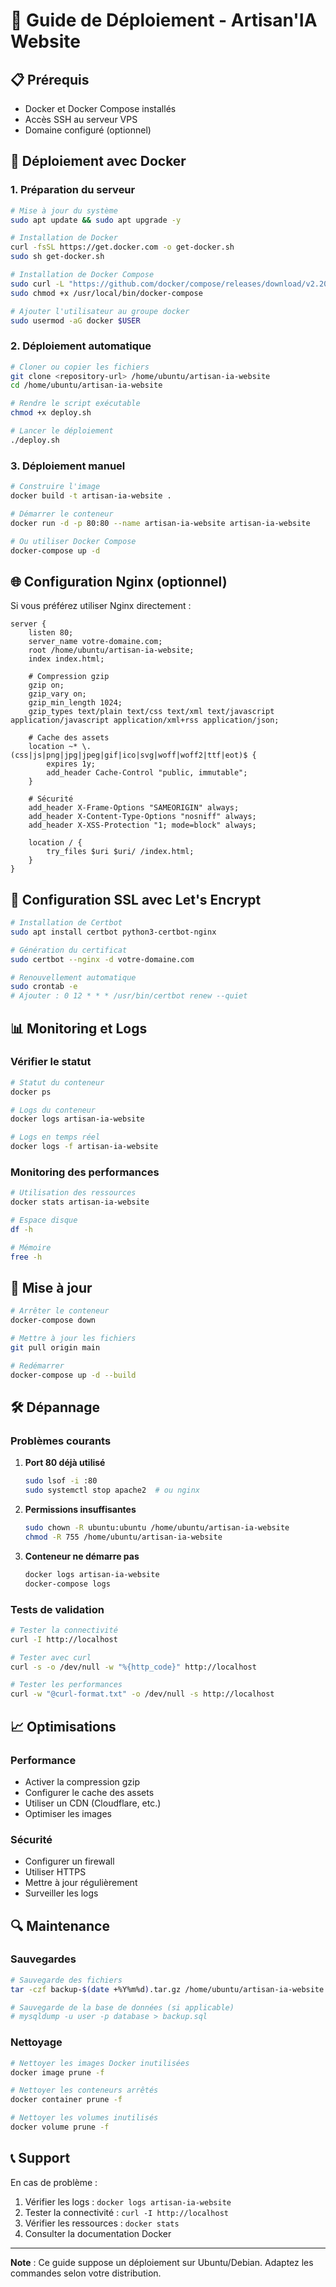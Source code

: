 # 🚀 Guide de Déploiement - Artisan'IA Website

## 📋 Prérequis

- Docker et Docker Compose installés
- Accès SSH au serveur VPS
- Domaine configuré (optionnel)

## 🐳 Déploiement avec Docker

### 1. Préparation du serveur

```bash
# Mise à jour du système
sudo apt update && sudo apt upgrade -y

# Installation de Docker
curl -fsSL https://get.docker.com -o get-docker.sh
sudo sh get-docker.sh

# Installation de Docker Compose
sudo curl -L "https://github.com/docker/compose/releases/download/v2.20.0/docker-compose-$(uname -s)-$(uname -m)" -o /usr/local/bin/docker-compose
sudo chmod +x /usr/local/bin/docker-compose

# Ajouter l'utilisateur au groupe docker
sudo usermod -aG docker $USER
```

### 2. Déploiement automatique

```bash
# Cloner ou copier les fichiers
git clone <repository-url> /home/ubuntu/artisan-ia-website
cd /home/ubuntu/artisan-ia-website

# Rendre le script exécutable
chmod +x deploy.sh

# Lancer le déploiement
./deploy.sh
```

### 3. Déploiement manuel

```bash
# Construire l'image
docker build -t artisan-ia-website .

# Démarrer le conteneur
docker run -d -p 80:80 --name artisan-ia-website artisan-ia-website

# Ou utiliser Docker Compose
docker-compose up -d
```

## 🌐 Configuration Nginx (optionnel)

Si vous préférez utiliser Nginx directement :

```nginx
server {
    listen 80;
    server_name votre-domaine.com;
    root /home/ubuntu/artisan-ia-website;
    index index.html;

    # Compression gzip
    gzip on;
    gzip_vary on;
    gzip_min_length 1024;
    gzip_types text/plain text/css text/xml text/javascript application/javascript application/xml+rss application/json;

    # Cache des assets
    location ~* \.(css|js|png|jpg|jpeg|gif|ico|svg|woff|woff2|ttf|eot)$ {
        expires 1y;
        add_header Cache-Control "public, immutable";
    }

    # Sécurité
    add_header X-Frame-Options "SAMEORIGIN" always;
    add_header X-Content-Type-Options "nosniff" always;
    add_header X-XSS-Protection "1; mode=block" always;

    location / {
        try_files $uri $uri/ /index.html;
    }
}
```

## 🔧 Configuration SSL avec Let's Encrypt

```bash
# Installation de Certbot
sudo apt install certbot python3-certbot-nginx

# Génération du certificat
sudo certbot --nginx -d votre-domaine.com

# Renouvellement automatique
sudo crontab -e
# Ajouter : 0 12 * * * /usr/bin/certbot renew --quiet
```

## 📊 Monitoring et Logs

### Vérifier le statut

```bash
# Statut du conteneur
docker ps

# Logs du conteneur
docker logs artisan-ia-website

# Logs en temps réel
docker logs -f artisan-ia-website
```

### Monitoring des performances

```bash
# Utilisation des ressources
docker stats artisan-ia-website

# Espace disque
df -h

# Mémoire
free -h
```

## 🔄 Mise à jour

```bash
# Arrêter le conteneur
docker-compose down

# Mettre à jour les fichiers
git pull origin main

# Redémarrer
docker-compose up -d --build
```

## 🛠️ Dépannage

### Problèmes courants

1. **Port 80 déjà utilisé**
   ```bash
   sudo lsof -i :80
   sudo systemctl stop apache2  # ou nginx
   ```

2. **Permissions insuffisantes**
   ```bash
   sudo chown -R ubuntu:ubuntu /home/ubuntu/artisan-ia-website
   chmod -R 755 /home/ubuntu/artisan-ia-website
   ```

3. **Conteneur ne démarre pas**
   ```bash
   docker logs artisan-ia-website
   docker-compose logs
   ```

### Tests de validation

```bash
# Tester la connectivité
curl -I http://localhost

# Tester avec curl
curl -s -o /dev/null -w "%{http_code}" http://localhost

# Tester les performances
curl -w "@curl-format.txt" -o /dev/null -s http://localhost
```

## 📈 Optimisations

### Performance

- Activer la compression gzip
- Configurer le cache des assets
- Utiliser un CDN (Cloudflare, etc.)
- Optimiser les images

### Sécurité

- Configurer un firewall
- Utiliser HTTPS
- Mettre à jour régulièrement
- Surveiller les logs

## 🔍 Maintenance

### Sauvegardes

```bash
# Sauvegarde des fichiers
tar -czf backup-$(date +%Y%m%d).tar.gz /home/ubuntu/artisan-ia-website

# Sauvegarde de la base de données (si applicable)
# mysqldump -u user -p database > backup.sql
```

### Nettoyage

```bash
# Nettoyer les images Docker inutilisées
docker image prune -f

# Nettoyer les conteneurs arrêtés
docker container prune -f

# Nettoyer les volumes inutilisés
docker volume prune -f
```

## 📞 Support

En cas de problème :

1. Vérifier les logs : `docker logs artisan-ia-website`
2. Tester la connectivité : `curl -I http://localhost`
3. Vérifier les ressources : `docker stats`
4. Consulter la documentation Docker

---

**Note** : Ce guide suppose un déploiement sur Ubuntu/Debian. Adaptez les commandes selon votre distribution.
